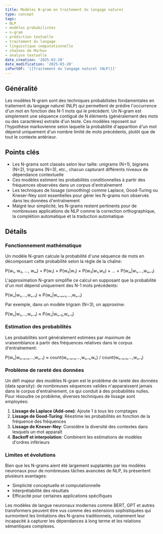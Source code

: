 ```yaml
---
title: Modèles N-gram en traitement du langage naturel
type: concept
tags:
- NLP
- modèles probabilistes
- n-gram
- prédiction textuelle
- traitement du langage
- linguistique computationnelle
- chaînes de Markov
- analyse textuelle
date_creation: '2025-03-20'
date_modification: '2025-03-20'
isPartOf: '[[Traitement du langage naturel (NLP)]]'
---
```

## Généralité

Les modèles N-gram sont des techniques probabilistes fondamentales en traitement du langage naturel (NLP) qui permettent de prédire l'occurrence d'un mot en fonction des N-1 mots qui le précèdent. Un N-gram est simplement une séquence contiguë de N éléments (généralement des mots ou des caractères) extraite d'un texte. Ces modèles reposent sur l'hypothèse markovienne selon laquelle la probabilité d'apparition d'un mot dépend uniquement d'un nombre limité de mots précédents, plutôt que de tout le contexte antérieur.

## Points clés

- Les N-grams sont classés selon leur taille: unigrams (N=1), bigrams (N=2), trigrams (N=3), etc., chacun capturant différents niveaux de dépendance contextuelle
- Ces modèles estiment les probabilités conditionnelles à partir des fréquences observées dans un corpus d'entraînement
- Les techniques de lissage (smoothing) comme Laplace, Good-Turing ou Kneser-Ney sont essentielles pour gérer les N-grams non observés dans les données d'entraînement
- Malgré leur simplicité, les N-grams restent pertinents pour de nombreuses applications de NLP comme la correction orthographique, la complétion automatique et la traduction automatique

## Détails

### Fonctionnement mathématique

Un modèle N-gram calcule la probabilité d'une séquence de mots en décomposant cette probabilité selon la règle de la chaîne:

P(w₁, w₂, ..., wₘ) = P(w₁) × P(w₂|w₁) × P(w₃|w₁,w₂) × ... × P(wₘ|w₁,...,wₘ₋₁)

L'approximation N-gram simplifie ce calcul en supposant que la probabilité d'un mot dépend uniquement des N-1 mots précédents:

P(wₙ|w₁,...,wₙ₋₁) ≈ P(wₙ|wₙ₋ₙ₊₁,...,wₙ₋₁)

Par exemple, dans un modèle trigram (N=3), on approxime:

P(wₙ|w₁,...,wₙ₋₁) ≈ P(wₙ|wₙ₋₂,wₙ₋₁)

### Estimation des probabilités

Les probabilités sont généralement estimées par maximum de vraisemblance à partir des fréquences relatives dans le corpus d'entraînement:

P(wₙ|wₙ₋ₙ₊₁,...,wₙ₋₁) ≈ count(wₙ₋ₙ₊₁,...,wₙ₋₁,wₙ) / count(wₙ₋ₙ₊₁,...,wₙ₋₁)

### Problème de rareté des données

Un défi majeur des modèles N-gram est le problème de rareté des données (data sparsity): de nombreuses séquences valides n'apparaissent jamais dans le corpus d'entraînement, ce qui conduit à des probabilités nulles. Pour résoudre ce problème, diverses techniques de lissage sont employées:

1. **Lissage de Laplace (Add-one)**: Ajoute 1 à tous les comptages
2. **Lissage de Good-Turing**: Réestime les probabilités en fonction de la fréquence des fréquences
3. **Lissage de Kneser-Ney**: Considère la diversité des contextes dans lesquels un mot apparaît
4. **Backoff et interpolation**: Combinent les estimations de modèles d'ordres inférieurs

### Limites et évolutions

Bien que les N-grams aient été largement supplantés par les modèles neuronaux pour de nombreuses tâches avancées de NLP, ils présentent plusieurs avantages:
- Simplicité conceptuelle et computationnelle
- Interprétabilité des résultats
- Efficacité pour certaines applications spécifiques

Les modèles de langue neuronaux modernes comme BERT, GPT et autres transformers peuvent être vus comme des extensions sophistiquées qui surmontent les limitations des N-grams traditionnels, notamment leur incapacité à capturer les dépendances à long terme et les relations sémantiques complexes.
